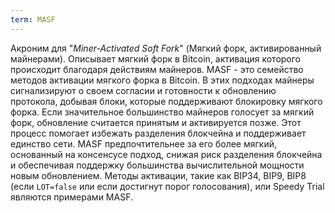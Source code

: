 ```yaml
---
term: MASF
---
```


Акроним для "*Miner-Activated Soft Fork*" (Мягкий форк, активированный майнерами). Описывает мягкий форк в Bitcoin, активация которого происходит благодаря действиям майнеров. MASF - это семейство методов активации мягкого форка в Bitcoin. В этих подходах майнеры сигнализируют о своем согласии и готовности к обновлению протокола, добывая блоки, которые поддерживают блокировку мягкого форка. Если значительное большинство майнеров голосует за мягкий форк, обновление считается принятым и активируется позже. Этот процесс помогает избежать разделения блокчейна и поддерживает единство сети. MASF предпочтительнее за его более мягкий, основанный на консенсусе подход, снижая риск разделения блокчейна и обеспечивая поддержку большинства вычислительной мощности новым обновлением. Методы активации, такие как BIP34, BIP9, BIP8 (если `LOT=false` или если достигнут порог голосования), или Speedy Trial являются примерами MASF.
